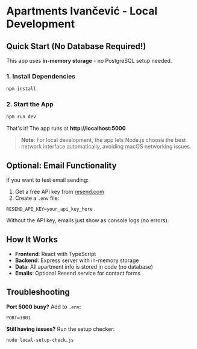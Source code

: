 # Apartments Ivančević - Local Development

## Quick Start (No Database Required!)

This app uses **in-memory storage** - no PostgreSQL setup needed.

### 1. Install Dependencies
```bash
npm install
```

### 2. Start the App
```bash
npm run dev
```

That's it! The app runs at **http://localhost:5000**

> **Note**: For local development, the app lets Node.js choose the best network interface automatically, avoiding macOS networking issues.

## Optional: Email Functionality

If you want to test email sending:

1. Get a free API key from [resend.com](https://resend.com)
2. Create a `.env` file:
```env
RESEND_API_KEY=your_api_key_here
```

Without the API key, emails just show as console logs (no errors).

## How It Works

- **Frontend**: React with TypeScript
- **Backend**: Express server with in-memory storage
- **Data**: All apartment info is stored in code (no database)
- **Emails**: Optional Resend service for contact forms

## Troubleshooting

**Port 5000 busy?** Add to `.env`:
```env
PORT=3001
```

**Still having issues?** Run the setup checker:
```bash
node local-setup-check.js
```